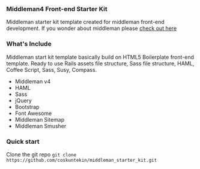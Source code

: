### Middleman4 Front-end Starter Kit
Middleman starter kit template created for middleman front-end development.
If you wonder about middleman please [check out here](https://middlemanapp.com/)

### What's Include
Middleman start kit template basically build on HTML5 Boilerplate front-end
template. Ready to use Rails assets file structure, Sass file structure, HAML,
Coffee Script, Sass, Susy, Compass.

- Middleman v4
- HAML
- Sass
- jQuery
- Bootstrap
- Font Awesome
- Middleman Sitemap
- Middleman Smusher

### Quick start
Clone the git repo `git clone https://github.com/coskuntekin/middleman_starter_kit.git`